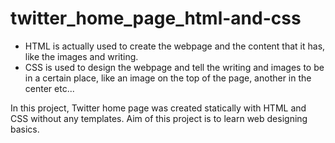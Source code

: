 # twitter_home_page_html-and-css
- HTML is actually used to create the webpage and the content that it has, like the images and writing.
- CSS is used to design the webpage and tell the writing and images to be in a certain place, like an image on the top of the page, another in the center etc...
<p>In this project, Twitter home page was created statically with HTML and CSS without any templates. Aim of this project is to learn web designing basics. <p>
